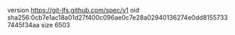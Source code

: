 version https://git-lfs.github.com/spec/v1
oid sha256:0cb7e1ac18a01d27f400c096ae0c7e28a02940136274e0dd81557337445f34aa
size 6503
